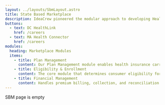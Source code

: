 ```yaml
---
layout: ../layouts/SbmLayout.astro
title: State Based Marketplace
description: IdeaCrew pioneered the modular approach to developing Health Insurance Exchanges. At initial launch, states and the Federal Marketplace relied on big bang deployments. These deployments, which ran into the tens and even hundreds of millions of dollars, failed almost universally. Whether a state survived depended on how it reacted to these failures. The DC Exchange chose IdeaCrew to build a replacement Exchange over time, module-by-module. As a result, DC can lay claim to the first modular Exchange, and IdeaCrew is the vendor that built it. View our awards.
buttons:
  - text: DC HealthLink
    href: /careers
  - text: MA Health Connector
    href: /careers
modules:
  heading: Marketplace Modules
  items:
    - title: Plan Management
      content: Our Plan Management module enables health insurance carriers to submit and manage their plans efficiently. It includes features for plan certification, rate review, and benefit design.
    - title: Eligibility & Enrollment
      content: The core module that determines consumer eligibility for various programs and facilitates enrollment in health insurance plans.
    - title: Financial Management
      content: Handles premium billing, collection, and reconciliation with robust reporting capabilities.
---
```


SBM page is empty
